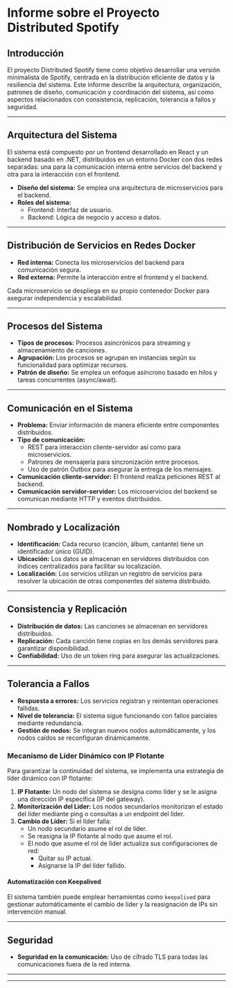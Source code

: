 # Informe sobre el Proyecto Distributed Spotify

## Introducción
El proyecto Distributed Spotify tiene como objetivo desarrollar una versión minimalista de Spotify, centrada en la distribución eficiente de datos y la resiliencia del sistema. Este informe describe la arquitectura, organización, patrones de diseño, comunicación y coordinación del sistema, así como aspectos relacionados con consistencia, replicación, tolerancia a fallos y seguridad.

---

## Arquitectura del Sistema
El sistema está compuesto por un frontend desarrollado en React y un backend basado en .NET, distribuidos en un entorno Docker con dos redes separadas: una para la comunicación interna entre servicios del backend y otra para la interacción con el frontend.

- **Diseño del sistema:** Se emplea una arquitectura de microservicios para el backend.
- **Roles del sistema:**
  - Frontend: Interfaz de usuario.
  - Backend: Lógica de negocio y acceso a datos.

---

## Distribución de Servicios en Redes Docker
- **Red interna:** Conecta los microservicios del backend para comunicación segura.
- **Red externa:** Permite la interacción entre el frontend y el backend.

Cada microservicio se despliega en su propio contenedor Docker para asegurar independencia y escalabilidad.

---

## Procesos del Sistema
- **Tipos de procesos:** Procesos asincrónicos para streaming y almacenamiento de canciones.
- **Agrupación:** Los procesos se agrupan en instancias según su funcionalidad para optimizar recursos.
- **Patrón de diseño:** Se emplea un enfoque asíncrono basado en hilos y tareas concurrentes (async/await).

---

## Comunicación en el Sistema
- **Problema:** Enviar información de manera eficiente entre componentes distribuidos.
- **Tipo de comunicación:**
  - REST para interacción cliente-servidor así como para microservicios.
  - Patrones de mensajería para sincronización entre procesos.
  - Uso de patrón Outbox para asegurar la entrega de los mensajes.
- **Comunicación cliente-servidor:** El frontend realiza peticiones REST al backend.
- **Comunicación servidor-servidor:** Los microservicios del backend se comunican mediante HTTP y eventos distribuidos.

---

## Nombrado y Localización
- **Identificación:** Cada recurso (canción, álbum, cantante) tiene un identificador único (GUID).
- **Ubicación:** Los datos se almacenan en servidores distribuidos con índices centralizados para facilitar su localización.
- **Localización:** Los servicios utilizan un registro de servicios para resolver la ubicación de otras componentes del sistema distribuido.

---

## Consistencia y Replicación
- **Distribución de datos:** Las canciones se almacenan en servidores distribuidos.
- **Replicación:** Cada canción tiene copias en los demás servidores para garantizar disponibilidad.
- **Confiabilidad:** Uso de un token ring para asegurar las actualizaciones.

---

## Tolerancia a Fallos
- **Respuesta a errores:** Los servicios registran y reintentan operaciones fallidas.
- **Nivel de tolerancia:** El sistema sigue funcionando con fallos parciales mediante redundancia.
- **Gestión de nodos:** Se integran nuevos nodos automáticamente, y los nodos caídos se reconfiguran dinámicamente.

### Mecanismo de Líder Dinámico con IP Flotante
Para garantizar la continuidad del sistema, se implementa una estrategia de líder dinámico con IP flotante:

1. **IP Flotante:** Un nodo del sistema se designa como líder y se le asigna una dirección IP específica (IP del gateway).
2. **Monitorización del Líder:** Los nodos secundarios monitorizan el estado del líder mediante ping o consultas a un endpoint del líder.
3. **Cambio de Líder:** Si el líder falla:
   - Un nodo secundario asume el rol de líder.
   - Se reasigna la IP flotante al nodo que asume el rol.
   - El nodo que asume el rol de líder actualiza sus configuraciones de red:
     - Quitar su IP actual.
     - Asignarse la IP del líder fallido.


#### Automatización con Keepalived
El sistema también puede emplear herramientas como `keepalived` para gestionar automáticamente el cambio de líder y la reasignación de IPs sin intervención manual.

---

## Seguridad
- **Seguridad en la comunicación:** Uso de cifrado TLS para todas las comunicaciones fuera de la red interna.
  
---

****